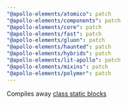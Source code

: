 ```yaml
---
"@apollo-elements/atomico": patch
"@apollo-elements/components": patch
"@apollo-elements/core": patch
"@apollo-elements/fast": patch
"@apollo-elements/gluon": patch
"@apollo-elements/haunted": patch
"@apollo-elements/hybrids": patch
"@apollo-elements/lit-apollo": patch
"@apollo-elements/mixins": patch
"@apollo-elements/polymer": patch
---
```


Compiles away [class static blocks](https://developer.mozilla.org/en-US/docs/Web/JavaScript/Reference/Classes/Class_static_initialization_blocks)
